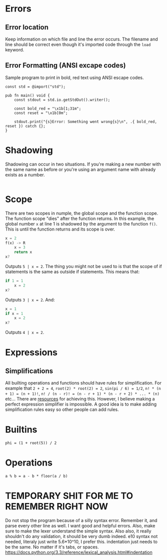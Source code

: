# Errors
## Error location
Keep information on which file and line the error occurs. The filename and line should be correct even though it's imported code through the `load` keyword.
## Error Formatting (ANSI excape codes)
Sample program to print in bold, red text using ANSI escape codes.
```zig
const std = @import("std");

pub fn main() void {
    const stdout = std.io.getStdOut().writer();

    const bold_red = "\x1b[1;31m";
    const reset = "\x1b[0m";

    stdout.print("{s}Error: Something went wrong{s}\n", .{ bold_red, reset }) catch {};
}
```
# Shadowing
Shadowing can occur in two situations. If you're making a new number with the same name as before or you're using an argument name with already exists as a number.
```
```
# Scope
There are two scopes in numple, the global scope and the function scope. The function scope "dies" after the function returns. In this example, the global number `x` at line 1 is shadowed by the argument to the function `f()`. This is until the function returns and its scope is over.
```rust
x = 2
f(x) -> R
    x = 3
    return x
x?
```
Outputs `5 | x = 2`. The thing you might not be used to is that the scope of if statements is the same as outside if statements. This means that:
```go
if 1 = 1
    x = 2
x?
```
Outputs `3 | x = 2`. And:
```go
x = 1
if x = 1
    x = 2
x?
```
Outputs `4 | x = 2`.

# Expressions
## Simplifications
All builting operations and functions should have rules for simplification. For example that `2 + 2 = 4`, `root(2) * root(2) = 2`, `sin(pi / 6) = 1/2`, `n! * (n + 1) = (n + 1)!`, `n! / (n - r)! = (n - r + 1) * (n - r + 2) * ... * (n)` etc... There are [resources](http://www.semdesigns.com/Products/DMS/SimpleDMSDomainExample.html#TransformationRules) for achieving this. However, I believe making a perfect expression simplifier is impossible. A good idea is to make adding simplification rules easy so other people can add rules.
# Builtins
`phi = (1 + root(5)) / 2`
# Operations
`a % b = a - b * floor(a / b)`

# TEMPORARY SHIT FOR ME TO REMEMBER RIGHT NOW
Do not stop the program because of a silly syntax error. Remember it, and parse every other line as well. I want good and helpful errors.
Also, make sure to make the lexer understand the simple syntax. Also also, it really shouldn't do any validation, it should be very dumb indeed.
e10 syntax not needed, literaly just write 5.6*10^10, I prefer this.
indentation just needs to be the same. No matter if it's tabs, or spaces. <https://docs.python.org/3.3/reference/lexical_analysis.html#indentation>
